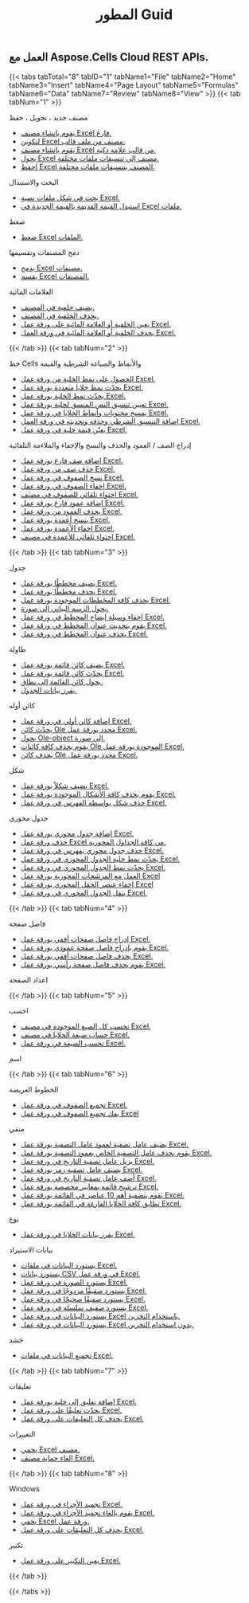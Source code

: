 ﻿---
title: المطور Guid
second_title: Aspose.Cells Cloud Documen
type: docs
url: /ar/developer-guide/
aliases: [/developer-guide/v3.0/,/developer-guide-v3.0/]
keywords: How to use Aspose.Cells Cloud REST APIs. Office Excel 2013,  Office Excel 2016,  Office Excel 2019，office Excel 365
description: يصف دليل المطور هذا السيناريوهات العملية والنصائح لمساعدتك في استخدام ميزات Aspose.Cells for .NET المحددة ، أو تحقيق مظهر معين للمستند Excel ، أو جعل حالة الاستخدام ممكنة
weight: 20
---
## العمل مع Aspose.Cells Cloud REST APIs.

{{< tabs tabTotal="8" tabID="1" tabName1="File" tabName2="Home" tabName3="Insert" tabName4="Page Layout" tabName5="Formulas" tabName6="Data" tabName7="Review" tabName8="View" >}}
{{< tab tabNum="1" >}}
<div class="row">
    <div class="col-md-6">
        <p>مصنف جديد ، تحويل ، حفظ</p>
        <ul>
            <li><a href="/cells/ar/create-an-empty-excel-workbook/">يقوم بإنشاء مصنف Excel فارغ.</a></li>
            <li><a href="/cells/ar/create-excel-workbook-from-a-template-file/">لتكوين Excel مصنف من ملف قالب.</a></li>
            <li><a href="/cells/ar/create-excel-workbook-from-a-smartmarker-template/">يقوم بإنشاء مصنف Excel من قالب علامة ذكية.</a></li>
            <li><a href="/cells/ar/convert/">يحول Excel مصنف إلى تنسيقات ملفات مختلفة.</a></li>
            <li><a href="/cells/ar/saveas-other-formats/">احفظ Excel المصنف بتنسيقات ملفات مختلفة.</a></li>
        </ul>
        <p>البحث والاستبدال</p>
        <ul>
            <li><a href="/cells/ar/search/">بحث في شكل ملفات نصية Excel.</a></li>
            <li><a href="/cells/ar/replace/">استبدل القيمة القديمة بالقيمة الجديدة في Excel ملفات.</a></li>
        </ul>
        <p>ضغط</p>
        <ul>
            <li><a href="/cells/ar/compress/">ضغط Excel الملفات.</a></li>
        </ul>
    </div>
    <div class="col-md-6">
        <p>دمج المصنفات وتقسيمها</p>
        <ul>
            <li><a href="/cells/ar/merge/">يدمج Excel مصنفات.</a></li>
            <li><a href="/cells/ar/split/">يقسم Excel المصنفات.</a></li>
        </ul>
        <p>العلامات المائية</p>
        <ul>
            <li><a href="/cells/ar/add-background-in-workbook/">يضيف خلفية في المصنف.</a></li>
            <li><a href="/cells/ar/delete-background-in-workbook/">يحذف الخلفية في المصنف.</a></li>
            <li><a href="/cells/ar/set-background-or-watermark-for-excel-worksheet/">يعين الخلفية أو العلامة المائية على ورقة عمل Excel.</a></li>
            <li><a href="/cells/ar/delete-background-or-watermark-of-excel-worksheet/">يحذف الخلفية أو العلامة المائية في ورقة العمل Excel.</a></li>
        </ul>
    </div>
</div>
{{< /tab >}}
{{< tab tabNum="2" >}}
<div class="row">
    <div class="col-md-6">
        <p>خط Cells والأنماط والصياغة الشرطية والقيمة</p>
        <ul>
            <li><a href="/cells/ar/get-cell-style-from-a-worksheet/">الحصول على نمط الخلية من ورقة عمل Excel.</a></li>
            <li><a href="/cells/ar/update-multiple-cells-style/">يحدّث نمط خلايا متعددة بورقة عمل Excel.</a></li>
            <li><a href="/cells/ar/change-cell-style-in-excel-worksheet/">يحدّث نمط الخلية بورقة عمل Excel.</a></li>
            <li><a href="/cells/ar/apply-rich-text-formatting-to-a-cell/">تعيين تنسيق النص المنسق لخلية بورقة عمل Excel.</a></li>
            <li><a href="/cells/ar/clear-contents-and-styles-of-cells-in-excel-worksheet/">يمسح محتويات وأنماط الخلايا في ورقة عمل Excel.</a></li>
            <li><a href="/cells/ar/working-with-conditional-formatting/">إضافة التنسيق الشرطي وحذفه وتحديثه في ورقة العمل Excel.</a></li>
            <li><a href="/cells/ar/set-value-of-a-cell-in-a-worksheet/">يعيّن قيمة خلية في ورقة عمل Excel.</a></li>
        </ul>
    </div>
    <div class="col-md-6">
        <p>إدراج الصف / العمود والحذف والنسخ والإخفاء والملاءمة التلقائية</p>
        <ul>
            <li><a href="/cells/ar/add-an-empty-row-in-a-worksheet/">إضافة صف فارغ بورقة عمل Excel.</a></li>
            <li><a href="/cells/ar/delete-row-from-a-worksheet/">حذف صف من ورقة عمل Excel.</a></li>
            <li><a href="/cells/ar/copy-rows-in-excel-worksheet/">نسخ الصفوف في ورقة عمل Excel.</a></li>
            <li><a href="/cells/ar/hide-rows-in-excel-worksheet/">إخفاء الصفوف في ورقة عمل Excel.</a></li>
            <li><a href="/cells/ar/auto-fit-rows-in-excel-workbooks/">احتواء تلقائي للصفوف في مصنف Excel.</a></li>
            <li><a href="/cells/ar/columns/add/">إضافة عمود فارغ بورقة عمل Excel.</a></li>
            <li><a href="/cells/ar/columns/delete/">يحذف العمود من ورقة عمل Excel.</a></li>
            <li><a href="/cells/ar/columns/copy/">ينسخ أعمدة بورقة عمل Excel.</a></li>
            <li><a href="/cells/ar/columns/hide/">إخفاء الأعمدة بورقة عمل Excel.</a></li>
            <li><a href="/cells/ar/columns/autofit/">احتواء تلقائي للأعمدة في مصنف Excel.</a></li>
        </ul>
    </div>
</div>
{{< /tab >}}
{{< tab tabNum="3" >}}
<div class="row">
    <div class="col-md-6">
        <p>جدول</p>
        <ul>
            <li><a href="/cells/ar/add-a-chart-in-a-worksheet/">يضيف مخططًا بورقة عمل Excel.</a></li>
            <li><a href="/cells/ar/delete-a-chart-from-a-worksheet/">يحذف مخططًا بورقة عمل Excel.</a></li>
            <li><a href="/cells/ar/delete-all-charts-from-a-worksheet/">يحذف كافة المخططات الموجودة بورقة عمل Excel.</a></li>
            <li><a href="/cells/ar/convert-chart-to-image/">يحول الرسم البياني إلى صورة.</a></li>
            <li><a href="/cells/ar/hide-chart-legend-in-a-worksheet/">إخفاء وسيلة إيضاح المخطط في ورقة عمل Excel.</a></li>
            <li><a href="/cells/ar/update-chart-title-in-excel-worksheet/">يقوم بتحديث عنوان المخطط في ورقة عمل Excel.</a></li>
            <li><a href="/cells/ar/delete-chart-title-in-a-worksheet/">يحذف عنوان المخطط في ورقة عمل Excel.</a></li>
        </ul>
        <p>طاولة</p>
        <ul>
            <li><a href="/cells/ar/add-a-list-object-or-table-inside-the-worksheet/">يضيف كائن قائمة بورقة عمل Excel.</a></li>
            <li><a href="/cells/ar/update-a-list-object-or-table-inside-the-worksheet/">يحدّث كائن قائمة بورقة عمل Excel.</a></li>
            <li><a href="/cells/ar/convert-list-object-or-table-to-range/">يحول كائن القائمة إلى نطاق.</a></li>
            <li><a href="/cells/ar/sort-table-data/">يفرز بيانات الجدول.</a></li>
        </ul>
        <p>كائن أوله</p>
        <ul>
            <li><a href="/cells/ar/add-oleobject-to-excel-worksheet/">إضافة كائن أولي في ورقة عمل Excel.</a></li>
            <li><a href="/cells/ar/update-a-specific-oleobject-from-excel-worksheet/">يحدّث كائن Ole محدد بورقة عمل Excel.</a></li>
            <li><a href="/cells/ar/convert-oleobject-to-image/">يحول Ole-object إلى صورة.</a></li>
            <li><a href="/cells/ar/delete-all-oleobjects-from-excel-worksheet/">يقوم بحذف كافة كائنات Ole الموجودة بورقة عمل Excel.</a></li>
            <li><a href="/cells/ar/delete-a-specific-oleobject-from-excel-worksheet/">يحذف كائن Ole محدد بورقة عمل Excel.</a></li>
        </ul>
    </div>
    <div class="col-md-6">
        <p>شكل</p>
        <ul>
            <li><a href="/cells/ar/add-a-shape-inside-the-worksheet/">يضيف شكلاً بورقة عمل Excel.</a></li>
            <li><a href="/cells/ar/delete-all-shapes-inside-the-worksheet/">يقوم بحذف كافة الأشكال الموجودة بورقة عمل Excel.</a></li>
            <li><a href="/cells/ar/delete-a-shape-by-index-inside-the-worksheet/">حذف شكل بواسطة الفهرس في ورقة عمل Excel.</a></li>
        </ul>
        <p>جدول محوري</p>
        <ul>
            <li><a href="/cells/ar/add-a-pivot-table-in-a-worksheet/">إضافة جدول محوري بورقة عمل Excel.</a></li>
            <li><a href="/cells/ar/delete-worksheet-pivot-tables/">حذف ورقة عمل Excel من كافة الجداول المحورية.</a></li>
            <li><a href="/cells/ar/delete-worksheet-pivot-table-by-index/">حذف جدول محوري بفهرس في ورقة عمل Excel.</a></li>
            <li><a href="/cells/ar/update-cell-style-for-pivot-table/">يحدّث نمط خلية الجدول المحوري في ورقة عمل Excel.</a></li>
            <li><a href="/cells/ar/update-style-for-pivot-table/">يحدّث نمط الجدول المحوري في ورقة عمل Excel.</a></li>
            <li><a href="/cells/ar/working-with-pivot-filters/">العمل مع المرشحات المحورية بورقة عمل Excel</a></li>
            <li><a href="/cells/ar/hide-pivot-field-item/">إخفاء عنصر الحقل المحوري بورقة عمل Excel</a></li>
            <li><a href="/cells/ar/move-pivot-table/">ينقل الجدول المحوري في ورقة عمل Excel.</a></li>
        </ul>
    </div>
</div>
{{< /tab >}}
{{< tab tabNum="4" >}}
<div class="row">
    <div class="col-md-6">
        <p>فاصل صفحة</p>
        <ul>
            <li><a href="/cells/ar/insert-horizontal-page-break-inside-worksheet/">إدراج فاصل صفحات أفقي بورقة عمل Excel.</a></li>
            <li><a href="/cells/ar/insert-vertical-page-break-inside-worksheet/">يقوم بإدراج فاصل صفحة عمودي بورقة عمل Excel.</a></li>
            <li><a href="/cells/ar/delete-horizontal-page-break-inside-worksheet/">يحذف فاصل صفحات أفقي بورقة عمل Excel.</a></li>
            <li><a href="/cells/ar/delete-vertical-page-break-inside-worksheet/">يقوم بحذف فاصل صفحة رأسي بورقة عمل Excel.</a></li>
        </ul>
    </div>
    <div class="col-md-6">
        <p>اعداد الصفحة</p>
        <ul>
        </ul>
    </div>
</div>
{{< /tab >}}
{{< tab tabNum="5" >}}
<div class="row">
    <div class="col-md-6">
        <p>احسب</p>
        <ul>
            <li><a href="/cells/ar/calculate-all-formulas-in-a-workbook/">تحسب كل الصيغ الموجودة في مصنف Excel.</a></li>
            <li><a href="/cells/ar/calculate-cells-formula/">حساب صيغة الخلايا في مصنف Excel.</a></li>
            <li><a href="/cells/ar/calculate-formula-in-a-worksheet/">تحسب الصيغة في ورقة عمل Excel.</a></li>
        </ul>
    </div>
    <div class="col-md-6">
        <p>اسم</p>
        <ul>
        </ul>
    </div>
</div>
{{< /tab >}}
{{< tab tabNum="6" >}}
<div class="row">
    <div class="col-md-6">
        <p>الخطوط العريضة</p>
        <ul>
            <li><a href="/cells/ar/group-rows-in-excel-worksheet/">تجميع الصفوف في ورقة عمل Excel.</a></li>
            <li><a href="/cells/ar/ungroup-rows-in-excel-worksheet/">يفك تجميع الصفوف في ورقة عمل Excel</a></li>
        </ul>
        <p>منقي</p>
        <ul>
            <li><a href="/cells/ar/add-a-filter-for-a-filter-column/">يضيف عامل تصفية لعمود عامل التصفية بورقة عمل Excel.</a></li>
            <li><a href="/cells/ar/delete-a-filter-for-a-filter-column/">يقوم بحذف عامل التصفية الخاص بعمود التصفية بورقة عمل Excel.</a></li>
            <li><a href="/cells/ar/remove-a-date-filter/">يزيل عامل تصفية التاريخ في ورقة عمل Excel.</a></li>
            <li><a href="/cells/ar/add-an-icon-filter/">يضيف عامل تصفية رمز بورقة عمل Excel.</a></li>
            <li><a href="/cells/ar/add-date-filter-in-a-worksheet/">أضف عامل تصفية التاريخ في ورقة عمل Excel.</a></li>
            <li><a href="/cells/ar/filter-data-by-using-an-autofilter/">ترشيح قائمة بمعايير مخصصة بورقة عمل Excel.</a></li>
            <li><a href="/cells/ar/filter-the-top-10-items-in-the-list/">يقوم بتصفية أهم 10 عناصر في القائمة بورقة عمل Excel.</a></li>
            <li><a href="/cells/ar/match-all-blank-cells-in-the-list/">تطابق كافة الخلايا الفارغة في القائمة بورقة عمل Excel.</a></li>
        </ul>
            <p>نوع</p>
        <ul>
            <li><a href="/cells/ar/sort-worksheet-data/">يفرز بيانات الخلايا في ورقة عمل Excel.</a></li>
        </ul>
    </div>
    <div class="col-md-6">
        <p>بيانات الاستيراد</p>
        <ul>
            <li><a href="/cells/ar/import/">يستورد البيانات في ملفات Excel.</a></li>
            <li><a href="/cells/ar/import-csv-data-into-worksheet/">يستورد بيانات CSV في ورقة عمل Excel.</a></li>
            <li><a href="/cells/ar/import/picture/">يستورد الصورة في ورقة عمل Excel.</a></li>
            <li><a href="/cells/ar/import/double-array/">يستورد صفيفًا مزدوجًا في ورقة عمل Excel.</a></li>
            <li><a href="/cells/ar/import/integer-array/">يستورد صفيفًا صحيحًا في ورقة عمل Excel.</a></li>
            <li><a href="/cells/ar/import/string-array/">يستورد صفيف سلسلة في ورقة عمل Excel.</a></li>
            <li><a href="/cells/ar/import/with-using-storage/">يستورد البيانات في ورقة عمل Excel باستخدام التخزين.</a></li>
            <li><a href="/cells/ar/import/without-using-storage/">يستورد البيانات في ورقة عمل Excel بدون استخدام التخزين.</a></li>
        </ul>
        <p>حَشد</p>
        <ul>
            <li><a href="/cells/ar/assembly/">تجميع البيانات في ملفات Excel.</a></li>
        </ul>
    </div>
</div>
{{< /tab >}}
{{< tab tabNum="7" >}}
<div class="row">
    <div class="col-md-6">
        <p>تعليقات</p>
        <ul>
            <li><a href="/cells/ar/add-a-comment-to-a-cell-in-a-worksheet/">إضافة تعليق إلى خلية بورقة عمل Excel.</a></li>
            <li><a href="/cells/ar/update-a-comment-in-excel-workbook/">يحدّث تعليقًا على ورقة عمل Excel.</a></li>
            <li><a href="/cells/ar/delete-all-comments-in-a-worksheet/">يحذف كل التعليقات على ورقة عمل Excel.</a></li>
        </ul>
    </div>
    <div class="col-md-6">
        <p>التغييرات</p>
        <ul>
            <li><a href="/cells/ar/protect-excel-workbooks/">يحمي Excel مصنف.</a></li>
            <li><a href="/cells/ar/unprotect-excel-workbooks/">إلغاء حماية مصنف Excel.</a></li>
        </ul>
    </div>
</div>
{{< /tab >}}
{{< tab tabNum="8" >}}
<div class="row">
    <div class="col-md-6">
        <p>Windows</p>
        <ul>
            <li><a href="/cells/ar/freeze-panes-in-excel-worksheet/">تجميد الأجزاء في ورقة عمل Excel.</a></li>
            <li><a href="/cells/ar/unfreeze-panes-in-excel-worksheet/">يقوم بإلغاء تجميد الأجزاء في ورقة عمل Excel.</a></li>
            <li><a href="/cells/ar/hide-excel-worksheets/">يخفي Excel ورقة عمل.</a></li>
            <li><a href="/cells/ar/unhide-excel-worksheets/">يحذف كل التعليقات على ورقة عمل Excel.</a></li>
        </ul>
    </div>
    <div class="col-md-6">
        <p>تكبير</p>
        <ul>
            <li><a href="/cells/ar/set-zoom-in-excel-worksheet/">يعين التكبير على ورقة عمل Excel.</a></li>
        </ul>
    </div>
</div>
{{< /tab >}}

{{< /tabs >}}

